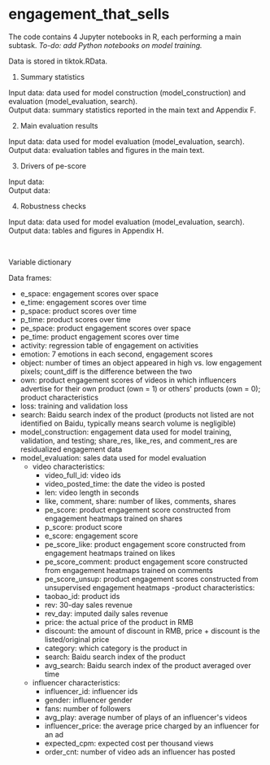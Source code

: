 # engagement_that_sells
  
The code contains 4 Jupyter notebooks in R, each performing a main subtask. *To-do: add Python notebooks on model training.* <br/>

Data is stored in tiktok.RData. 

1. Summary statistics

Input data: data used for model construction (model_construction) and evaluation (model_evaluation, search). <br/>
Output data: summary statistics reported in the main text and Appendix F.

<!-- 2. Model training
Input data: data used for model construction (model_construction.csv) and raw video data.
Output data: model performance.  -->

2. Main evaluation results

Input data: data used for model evaluation (model_evaluation, search). <br/>
Output data: evaluation tables and figures in the main text.

3. Drivers of pe-score

Input data: <br/>
Output data:

4. Robustness checks

Input data: data used for model evaluation (model_evaluation, search). <br/>
Output data: tables and figures in Appendix H.

<br/>

Variable dictionary

Data frames:
  - e_space: engagement scores over space
  - e_time: engagement scores over time
  - p_space: product scores over time
  - p_time: product scores over time
  - pe_space: product engagement scores over space
  - pe_time: product engagement scores over time
  - activity: regression table of engagement on activities
  - emotion: 7 emotions in each second, engagement scores
  - object: number of times an object appeared in high vs. low engagement pixels; count_diff is the difference between the two
  - own: product engagement scores of videos in which influencers advertise for their own product (own = 1) or others' products (own = 0); product characteristics
  - loss: training and validation loss
  - search: Baidu search index of the product (products not listed are not identified on Baidu, typically means search volume is negligible)
  - model_construction: engagement data used for model training, validation, and testing; share_res, like_res, and comment_res are residualized engagement data
  - model_evaluation: sales data used for model evaluation
    - video characteristics:
      - video_full_id: video ids
      - video_posted_time: the date the video is posted
      - len: video length in seconds
      - like, comment, share: number of likes, comments, shares
      - pe_score: product engagement score constructed from engagement heatmaps trained on shares
      - p_score: product score
      - e_score: engagement score
      - pe_score_like: product engagement score constructed from engagement heatmaps trained on likes
      - pe_score_comment: product engagement score constructed from engagement heatmaps trained on comments
      - pe_score_unsup: product engagement scores constructed from unsupervised engagement heatmaps
    -product characteristics:
      - taobao_id: product ids
      - rev: 30-day sales revenue
      - rev_day: imputed daily sales revenue
      - price: the actual price of the product in RMB
      - discount: the amount of discount in RMB, price + discount is the listed/original price
      - category: which category is the product in
      - search: Baidu search index of the product
      - avg_search: Baidu search index of the product averaged over time
    - influencer characteristics:
      - influencer_id: influencer ids  
      - gender: influencer gender
      - fans: number of followers
      - avg_play: average number of plays of an influencer's videos
      - influencer_price: the average price charged by an influencer for an ad
      - expected_cpm: expected cost per thousand views
      - order_cnt: number of video ads an influencer has posted
